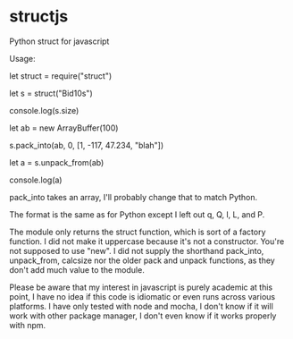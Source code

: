 # structjs
Python struct for javascript

Usage:


let struct = require("struct")

let s = struct("Bid10s")

console.log(s.size)

let ab = new ArrayBuffer(100)

s.pack_into(ab, 0, [1, -117, 47.234, "blah"])

let a = s.unpack_from(ab)

console.log(a)


pack_into takes an array, I'll probably change that to match Python.

The format is the same as for Python except I left out q, Q, l, L, and P.

The module only returns the struct function, which is sort of a factory function.
I did not make it uppercase because it's not a constructor.
You're not supposed to use "new".
I did not supply the shorthand pack_into, unpack_from, calcsize nor the older
pack and unpack functions, as they don't add much value to the module.

Please be aware that my interest in javascript is purely academic at this point,
I have no idea if this code is idiomatic or even runs across various platforms.
I have only tested with node and mocha, I don't know if it will work with other
package manager, I don't even know if it works properly with npm.
